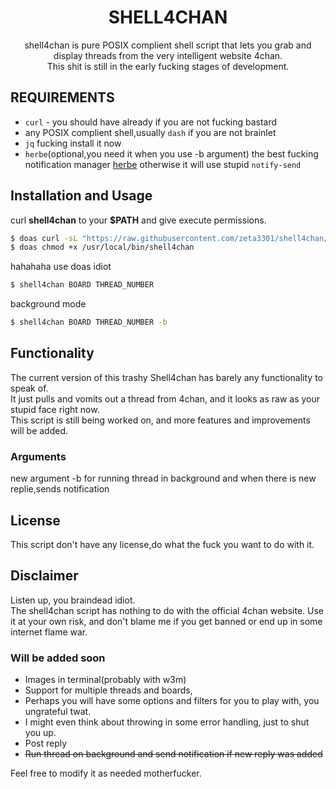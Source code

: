 <h1 align="center">SHELL4CHAN</h1>
<p align="center">shell4chan is pure POSIX complient shell script that lets you grab and display threads from the very intelligent website 4chan.<br>This shit is still in the early fucking stages of development.
</p>

## REQUIREMENTS

* `curl` - you should have already if you are not fucking bastard
*  any POSIX complient shell,usually `dash` if you are not brainlet 
* `jq` fucking install it now
* `herbe`(optional,you need it when you use -b argument) the best fucking notification manager [herbe](https://github.com/zeta3301/herbe) otherwise it will use stupid `notify-send`
## Installation and Usage
curl **shell4chan** to your **$PATH** and give execute permissions.

```sh
$ doas curl -sL "https://raw.githubusercontent.com/zeta3301/shell4chan/main/shell4chan" -o /usr/local/bin/shell4chan
$ doas chmod +x /usr/local/bin/shell4chan
```
hahahaha use doas idiot

```sh
$ shell4chan BOARD THREAD_NUMBER
```
background mode
```sh
$ shell4chan BOARD THREAD_NUMBER -b
```

## Functionality
The current version of this trashy Shell4chan has barely any functionality to speak of.<br>It just pulls and vomits out a thread from 4chan, and it looks as raw as your stupid face right now.<br>
This script is still being worked on, and more features and improvements will be added.
### Arguments
new argument -b for running thread in background and when there is new replie,sends notification

## License
This script don't have any license,do what the fuck you want to do with it.

## Disclaimer
Listen up, you braindead idiot.<br>The shell4chan script has nothing to do with the official 4chan website. Use it at your own risk, and don't blame me if you get banned or end up in some internet flame war.

### Will be added soon
* Images in terminal(probably with w3m)
* Support for multiple threads and boards,
* Perhaps you will have some options and filters for you to play with, you ungrateful twat.
* I might even think about throwing in some error handling, just to shut you up.
* Post reply
* ~~Run thread on background and send notification if new reply was added~~

Feel free to modify it as needed motherfucker.
